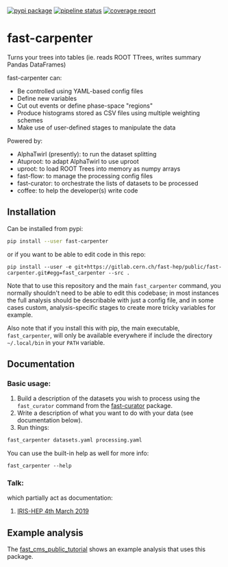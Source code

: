 [![pypi package](https://img.shields.io/pypi/v/fast-carpenter.svg)](https://pypi.org/project/fast-carpenter/)
[![pipeline status](https://gitlab.cern.ch/fast-hep/public/fast-carpenter/badges/master/pipeline.svg)](https://gitlab.cern.ch/fast-hep/public/fast-carpenter/commits/master)
[![coverage report](https://gitlab.cern.ch/fast-hep/public/fast-carpenter/badges/master/coverage.svg)](https://gitlab.cern.ch/fast-hep/public/fast-carpenter/commits/master)


fast-carpenter
=============
Turns your trees into tables (ie. reads ROOT TTrees, writes summary Pandas DataFrames)

fast-carpenter can:
- Be controlled using YAML-based config files
- Define new variables
- Cut out events or define phase-space "regions"
- Produce histograms stored as CSV files using multiple weighting schemes
- Make use of user-defined stages to manipulate the data

Powered by:
- AlphaTwirl (presently): to run the dataset splitting
- Atuproot: to adapt AlphaTwirl to use uproot
- uproot: to load ROOT Trees into memory as numpy arrays
- fast-flow: to manage the processing config files
- fast-curator: to orchestrate the lists of datasets to be processed
- coffee: to help the developer(s) write code

## Installation
Can be installed from pypi:
```bash
pip install --user fast-carpenter
```
or if you want to be able to edit code in this repo:
```
pip install --user -e git+https://gitlab.cern.ch/fast-hep/public/fast-carpenter.git#egg=fast_carpenter --src .
```
Note that to use this repository and the main `fast_carpenter` command, you normally shouldn't need to be able to edit this codebase;
in most instances the full analysis should be describable with just a config file, and in some cases custom, analysis-specific stages to create more tricky variables for example.

Also note that if you install this with pip, the main executable, `fast_carpenter`, will only be available everywhere if include the directory `~/.local/bin` in your `PATH` variable.

## Documentation
### Basic usage:
1. Build a description of the datasets you wish to process using the `fast_curator` command from the [fast-curator](://gitlab.cern.ch/fast-hep/public/fast-curator) package.
2. Write a description of what you want to do with your data (see documentation below).
3. Run things:
```bash
fast_carpenter datasets.yaml processing.yaml
```

You can use the built-in help as well for more info:
```
fast_carpenter --help
```

### Talk:
which partially act as documentation:
1. [IRIS-HEP 4th March 2019](https://indico.cern.ch/event/802182/contributions/3334624/)

## Example analysis
The [fast_cms_public_tutorial](https://gitlab.cern.ch/fast-hep/public/fast_cms_public_tutorial) shows an example analysis that uses this package.
